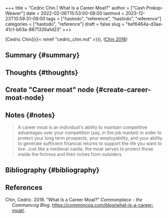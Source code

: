 +++
title = "Cedric Chin | What Is a Career Moat?"
author = ["Cash Prokop-Weaver"]
date = 2022-02-06T15:53:00-08:00
lastmod = 2023-12-23T10:59:31-08:00
tags = ["hastodo", "reference", "hastodo", "reference"]
categories = ["hastodo", "reference"]
draft = false
slug = "bef6464a-d3ae-41c1-b63a-8871326a1d23"
+++

[Cedric Chin]({{< relref "cedric_chin.md" >}}), (<a href="#citeproc_bib_item_1">Chin 2018</a>)


## Summary {#summary}


## Thoughts {#thoughts}


## Create "Career moat" node {#create-career-moat-node}


## Notes {#notes}

> A career moat is an individual's ability to maintain competitive advantages over your competition (say, in the job market) in order to protect your long term prospects, your employability, and your ability to generate sufficient financial returns to support the life you want to live. Just like a medieval castle, the moat serves to protect those inside the fortress and their riches from outsiders.


## Bibliography {#bibliography}

## References

<style>.csl-entry{text-indent: -1.5em; margin-left: 1.5em;}</style><div class="csl-bib-body">
  <div class="csl-entry"><a id="citeproc_bib_item_1"></a>Chin, Cedric. 2018. “What Is a Career Moat?” <i>Commonplace - the Commoncog Blog</i>. <a href="https://commoncog.com/blog/what-is-a-career-moat/">https://commoncog.com/blog/what-is-a-career-moat/</a>.</div>
</div>
